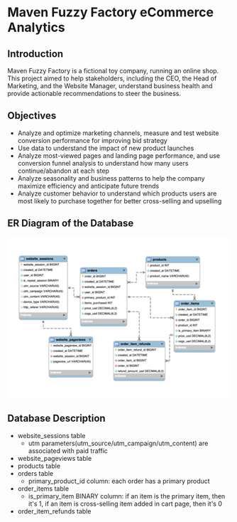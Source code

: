 # Maven Fuzzy Factory eCommerce Analytics
## Introduction
Maven Fuzzy Factory is a fictional toy company, running an online shop. This project aimed to help stakeholders, including the CEO, the Head of Marketing, and the
Website Manager, understand business health and provide actionable recommendations to steer the business.
## Objectives
* Analyze and optimize marketing channels, measure and test website conversion performance for improving bid strategy
* Use data to understand the impact of new product launches
* Analyze most-viewed pages and landing page performance, and use conversion funnel analysis to understand how many users continue/abandon at each step
* Analyze seasonality and business patterns to help the company maximize efficiency and anticipate future trends
* Analyze customer behavior to understand which products users are most likely to purchase together for better cross-selling and upselling
## ER Diagram of the Database
![erd](https://github.com/hwang342/eCommerce_Analysis_Project/blob/main/ERD.png?raw=true)
## Database Description
* website_sessions table
  * utm parameters(utm_source/utm_campaign/utm_content) are associated with paid traffic
* website_pageviews table
* products table
* orders table
  * primary_product_id column: each order has a primary product
* order_items table
  * is_primary_item BINARY column: if an item is the primary item, then it's 1, if an item is cross-selling item added in cart page, then it's 0
* order_item_refunds table

